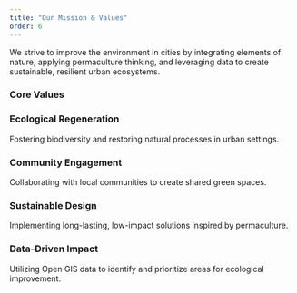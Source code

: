 ```yaml
---
title: "Our Mission & Values"
order: 6
---
```

We strive to improve the environment in cities by integrating elements of nature, applying permaculture thinking, and leveraging data to create sustainable, resilient urban ecosystems.

### Core Values
<div class="grid-2">
    <div class="card">
        <h3>Ecological Regeneration</h3>
        <p>Fostering biodiversity and restoring natural processes in urban settings.</p>
    </div>
    <div class="card">
        <h3>Community Engagement</h3>
        <p>Collaborating with local communities to create shared green spaces.</p>
    </div>
    <div class="card">
        <h3>Sustainable Design</h3>
        <p>Implementing long-lasting, low-impact solutions inspired by permaculture.</p>
    </div>
    <div class="card">
        <h3>Data-Driven Impact</h3>
        <p>Utilizing Open GIS data to identify and prioritize areas for ecological improvement.</p>
    </div>
</div>